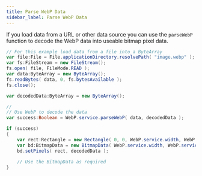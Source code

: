 ```yaml
---
title: Parse WebP Data
sidebar_label: Parse WebP Data
---
```


If you load data from a URL or other data source you can use the `parseWebP` 
function to decode the WebP data into useable bitmap pixel data.


```actionscript
// For this example load data from a file into a ByteArray
var file:File = File.applicationDirectory.resolvePath( "image.webp" );
var fs:FileStream = new FileStream();
fs.open( file, FileMode.READ );
var data:ByteArray = new ByteArray();
fs.readBytes( data, 0, fs.bytesAvailable );
fs.close();

var decodedData:ByteArray = new ByteArray();

//
// Use WebP to decode the data
var success:Boolean = WebP.service.parseWebP( data, decodedData );

if (success) 
{
	var rect:Rectangle = new Rectangle( 0, 0, WebP.service.width, WebP.service.height );
	var bd:BitmapData = new BitmapData( WebP.service.width, WebP.service.height, true );
	bd.setPixels( rect, decodedData );
	
	// Use the BitmapData as required
}
```
